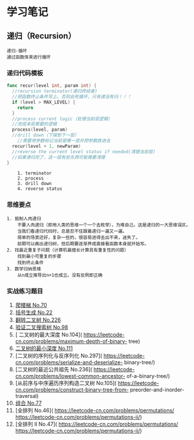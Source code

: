 # 学习笔记

## 递归（Recursion） 
    递归-循环
    通过函数体来进行循环

### 递归代码模板

```go
func recur(level int, param int) {
  //recursion terminator(递归终结者)
  //把函数终止条件写上。否则会死循环，只有递没有归！！！
  if (level > MAX_LEVEL) {
    return
  }
  //process current logic（处理当前层逻辑）
  //完成本层需要的逻辑
  process(level, param)
  //drill down（下探到下一层）
    //需要用参数标记当前是哪一层并把参数放进去
  recur(level + 1, newParam)
  //reverse the current level status if needed(清理当前层)
  //如果递归完了，这一层有些东西可能需要清理
}
```
		1. terminator
		2. process
		3. drill down
		4. reverse status
### 思维要点

	1. 抵制人肉递归
		不要人肉递归（即用人类的思维一个一个去枚举），为难自己。这是递归的一大思维误区。
		当我们看递归代码时，总是忍不住跟着递归一遍又一遍。
		简单的场景还好，复杂一些的，很容易进得去出不来，迷失了。
		前期可以画出递归树，但后期要逐渐养成直接看函数本身就开始写。
	2. 找最近重复子问题（计算机最擅长计算具有重复性的问题）
		找到最小可重复的步骤
		找到终止条件
	3. 数学归纳思维
		从n成立推导出n+1也成立。没有反例即正确

### 实战练习题目

1. [爬楼梯 No.70]( https://leetcode-cn.com/problems/climbing-stairs/)
2. [ 括号生成 No.22](https://leetcode-cn.com/problems/generate-parentheses/)
3. [翻转二叉树 No.226]( https://leetcode-cn.com/problems/invert-binary-tree/description/)
4. [验证二叉搜索树 No.98]( https://leetcode-cn.com/problems/validate-binary-search-tree)
5. [ 二叉树的最大深度 No.104]( https://leetcode-cn.com/problems/maximum-depth-of-binary- tree)
6. [ 二叉树的最小深度 No.111]( https://leetcode-cn.com/problems/minimum-depth-of-binary-tree)
7. [二叉树的序列化与反序列化 No.297]( https://leetcode-cn.com/problems/serialize-and-deserialize- binary-tree/)
8. [二叉树的最近公共祖先 No.236]( https://leetcode-cn.com/problems/lowest-common-ancestor- of-a-binary-tree/)
9. [从前序与中序遍历序列构造二叉树 No.105]( https://leetcode-cn.com/problems/construct-binary-tree-from- preorder-and-inorder-traversal)
10. [组合 No.77](https://leetcode-cn.com/problems/combinations/)
11. [全排列 No.46]( https://leetcode-cn.com/problems/permutations/ https://leetcode-cn.com/problems/permutations-ii/)
12. [全排列 II No.47]( https://leetcode-cn.com/problems/permutations/ https://leetcode-cn.com/problems/permutations-ii/)




